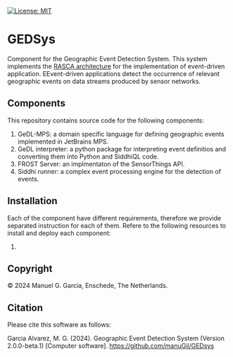 
[![License: MIT](https://img.shields.io/badge/License-MIT-yellow.svg)](https://opensource.org/licenses/MIT)

# GEDSys

Component for the Geographic Event Detection System. This system implements the [RASCA architecture](https://doi.org/10.3390/s19061372) for the implementation of event-driven application. EEvent-driven applications detect the occurrence of relevant geographic events on data streams produced by sensor networks.


## Components

This repository contains source code for the following components:

1. GeDL-MPS: a domain specific language for defining geographic events implemented in JetBrains MPS.
2. GeDL interpreter: a python package for interpreting event definitios and converting them into Python and SiddhiQL code.
3. FROST Server: an implmentaton of the SensorThings API.
4. Siddhi runner: a complex event processing engine for the detection of events.

## Installation

Each of the component have different requirements, therefore we provide separated instruction for each of them. Refere to the following resources to install and deploy each component:

1. 




## Copyright

&copy; 2024 Manuel G. Garcia, Enschede, The Netherlands. 

## Citation

Please cite this software as follows:

Garcia Alvarez, M. G. (2024). Geographic Event Detection System (Version 2.0.0-beta.1) [Computer software]. https://github.com/manuGil/GEDsys


